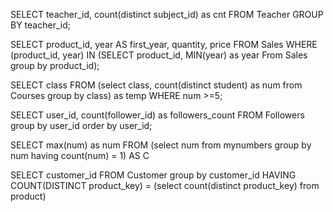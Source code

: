 SELECT teacher_id, count(distinct subject_id) as cnt
FROM Teacher
GROUP BY teacher_id;

SELECT product_id, year AS first_year, quantity, price
FROM Sales
WHERE (product_id, year) IN 
(SELECT product_id, MIN(year) as year
From Sales
group by product_id);

SELECT class
FROM (select class, count(distinct student) as num from Courses 
group by class) as temp
WHERE num >=5;

SELECT 
  user_id,
  count(follower_id) as followers_count
FROM Followers
group by user_id
order by user_id;

SELECT max(num) as num
FROM (select num from mynumbers group by num having count(num) = 1)
AS C

SELECT customer_id FROM Customer group by customer_id
HAVING COUNT(DISTINCT product_key) = (select count(distinct product_key) from product)

